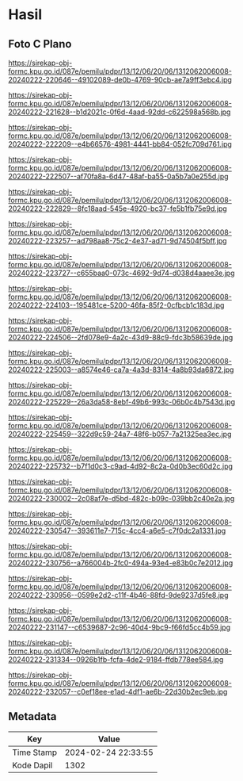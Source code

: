 # Hasil

## Foto C Plano

https://sirekap-obj-formc.kpu.go.id/087e/pemilu/pdpr/13/12/06/20/06/1312062006008-20240222-220646--49102089-de0b-4769-90cb-ae7a9ff3ebc4.jpg

https://sirekap-obj-formc.kpu.go.id/087e/pemilu/pdpr/13/12/06/20/06/1312062006008-20240222-221628--b1d2021c-0f6d-4aad-92dd-c622598a568b.jpg

https://sirekap-obj-formc.kpu.go.id/087e/pemilu/pdpr/13/12/06/20/06/1312062006008-20240222-222209--e4b66576-4981-4441-bb84-052fc709d761.jpg

https://sirekap-obj-formc.kpu.go.id/087e/pemilu/pdpr/13/12/06/20/06/1312062006008-20240222-222507--af70fa8a-6d47-48af-ba55-0a5b7a0e255d.jpg

https://sirekap-obj-formc.kpu.go.id/087e/pemilu/pdpr/13/12/06/20/06/1312062006008-20240222-222829--8fc18aad-545e-4920-bc37-fe5b1fb75e9d.jpg

https://sirekap-obj-formc.kpu.go.id/087e/pemilu/pdpr/13/12/06/20/06/1312062006008-20240222-223257--ad798aa8-75c2-4e37-ad71-9d74504f5bff.jpg

https://sirekap-obj-formc.kpu.go.id/087e/pemilu/pdpr/13/12/06/20/06/1312062006008-20240222-223727--c655baa0-073c-4692-9d74-d038d4aaee3e.jpg

https://sirekap-obj-formc.kpu.go.id/087e/pemilu/pdpr/13/12/06/20/06/1312062006008-20240222-224103--195481ce-5200-46fa-85f2-0cfbcb1c183d.jpg

https://sirekap-obj-formc.kpu.go.id/087e/pemilu/pdpr/13/12/06/20/06/1312062006008-20240222-224506--2fd078e9-4a2c-43d9-88c9-fdc3b58639de.jpg

https://sirekap-obj-formc.kpu.go.id/087e/pemilu/pdpr/13/12/06/20/06/1312062006008-20240222-225003--a8574e46-ca7a-4a3d-8314-4a8b93da6872.jpg

https://sirekap-obj-formc.kpu.go.id/087e/pemilu/pdpr/13/12/06/20/06/1312062006008-20240222-225229--26a3da58-8ebf-49b6-993c-06b0c4b7543d.jpg

https://sirekap-obj-formc.kpu.go.id/087e/pemilu/pdpr/13/12/06/20/06/1312062006008-20240222-225459--322d9c59-24a7-48f6-b057-7a21325ea3ec.jpg

https://sirekap-obj-formc.kpu.go.id/087e/pemilu/pdpr/13/12/06/20/06/1312062006008-20240222-225732--b7f1d0c3-c9ad-4d92-8c2a-0d0b3ec60d2c.jpg

https://sirekap-obj-formc.kpu.go.id/087e/pemilu/pdpr/13/12/06/20/06/1312062006008-20240222-230002--2c08af7e-d5bd-482c-b09c-039bb2c40e2a.jpg

https://sirekap-obj-formc.kpu.go.id/087e/pemilu/pdpr/13/12/06/20/06/1312062006008-20240222-230547--393611e7-715c-4cc4-a6e5-c7f0dc2a1331.jpg

https://sirekap-obj-formc.kpu.go.id/087e/pemilu/pdpr/13/12/06/20/06/1312062006008-20240222-230756--a766004b-2fc0-494a-93e4-e83b0c7e2012.jpg

https://sirekap-obj-formc.kpu.go.id/087e/pemilu/pdpr/13/12/06/20/06/1312062006008-20240222-230956--0599e2d2-c11f-4b46-88fd-9de9237d5fe8.jpg

https://sirekap-obj-formc.kpu.go.id/087e/pemilu/pdpr/13/12/06/20/06/1312062006008-20240222-231147--c6539687-2c96-40d4-9bc9-f66fd5cc4b59.jpg

https://sirekap-obj-formc.kpu.go.id/087e/pemilu/pdpr/13/12/06/20/06/1312062006008-20240222-231334--0926b1fb-fcfa-4de2-9184-ffdb778ee584.jpg

https://sirekap-obj-formc.kpu.go.id/087e/pemilu/pdpr/13/12/06/20/06/1312062006008-20240222-232057--c0ef18ee-e1ad-4df1-ae6b-22d30b2ec9eb.jpg


## Metadata

| Key        | Value               |
| ---------- | ------------------- |
| Time Stamp | 2024-02-24 22:33:55 |
| Kode Dapil | 1302                |



